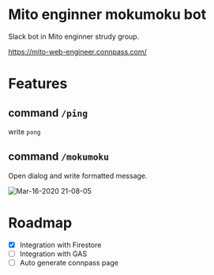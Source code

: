 # Mito enginner mokumoku bot

Slack bot in Mito enginner strudy group.

https://mito-web-engineer.connpass.com/

# Features

## command `/ping`
write `pong`

## command `/mokumoku`
Open dialog and write formatted message.

![Mar-16-2020 21-08-05](https://user-images.githubusercontent.com/11070996/76757278-ab1bc500-67ca-11ea-9328-05a90de041cc.gif)

# Roadmap

- [x] Integration with Firestore
- [ ] Integration with GAS
- [ ] Auto generate connpass page
